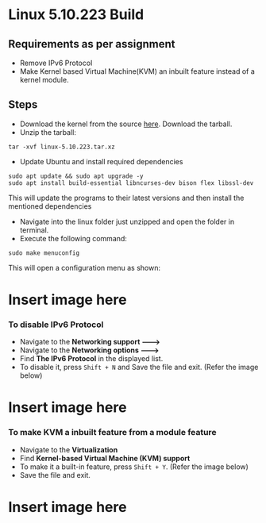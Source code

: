 # Linux 5.10.223 Build

## Requirements as per assignment
- Remove IPv6 Protocol
- Make Kernel based Virtual Machine(KVM) an inbuilt feature instead of a kernel module.

## Steps
- Download the kernel from the source [here](https://kernel.org/#:~:text=longterm%3A-,5.10.223,-2024%2D07%2D27). Download the tarball.
- Unzip the tarball:
```
tar -xvf linux-5.10.223.tar.xz
```
- Update Ubuntu and install required dependencies
```
sudo apt update && sudo apt upgrade -y
sudo apt install build-essential libncurses-dev bison flex libssl-dev
```
This will update the programs to their latest versions and then install the mentioned dependencies
- Navigate into the linux folder just unzipped and open the folder in terminal.
- Execute the following command:
```
sudo make menuconfig
```
This will open a configuration menu as shown:

# Insert image here

### To disable IPv6 Protocol
- Navigate to the <b>Networking support ---> </b>
- Navigate to the <b>Networking options ---> </b>
- Find <b>The IPv6 Protocol</b> in the displayed list.
- To disable it, press ```Shift + N``` and Save the file and exit. (Refer the image below)
# Insert image here

### To make KVM a inbuilt feature from a module feature
- Navigate to the <b>Virtualization</b>
- Find <b>Kernel-based Virtual Machine (KVM) support</b>
- To make it a built-in feature, press ```Shift + Y```. (Refer the image below)
- Save the file and exit.
# Insert image here

